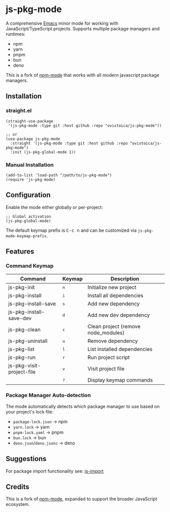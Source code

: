 # js-pkg-mode

A comprehensive [Emacs](https://www.gnu.org/software/emacs/) minor mode for working with JavaScript/TypeScript projects. Supports multiple package managers and runtimes:
- npm
- yarn
- pnpm
- bun
- deno

This is a fork of [npm-mode](https://github.com/mojochao/npm-mode) that works with all modern javascript package managers.

## Installation

### straight.el
```elisp
(straight-use-package
 '(js-pkg-mode :type git :host github :repo "ovistoica/js-pkg-mode"))

;; or
(use-package js-pkg-mode
  :straight '(js-pkg-mode :type git :host github :repo "ovistoica/js-pkg-mode")
  :init (js-pkg-global-mode 1))
```

### Manual Installation
```elisp
(add-to-list 'load-path "/path/to/js-pkg-mode")
(require 'js-pkg-mode)
```

## Configuration

Enable the mode either globally or per-project:

```elisp
;; Global activation
(js-pkg-global-mode)
```

The default keymap prefix is <kbd>C-c n</kbd> and can be customized via `js-pkg-mode-keymap-prefix`.

## Features

### Command Keymap

| Command                   | Keymap       | Description                         |
|---------------------------|--------------|-------------------------------------|
| js-pkg-init               | <kbd>n</kbd> | Initialize new project              |
| js-pkg-install            | <kbd>i</kbd> | Install all dependencies            |
| js-pkg-install-save       | <kbd>s</kbd> | Add new dependency                  |
| js-pkg-install-save-dev   | <kbd>d</kbd> | Add new dev dependency              |
| js-pkg-clean              | <kbd>c</kbd> | Clean project (remove node_modules) |
| js-pkg-uninstall          | <kbd>u</kbd> | Remove dependency                   |
| js-pkg-list               | <kbd>l</kbd> | List installed dependencies         |
| js-pkg-run                | <kbd>r</kbd> | Run project script                  |
| js-pkg-visit-project-file | <kbd>v</kbd> | Visit project file                  |
|                           | <kbd>?</kbd> | Display keymap commands             |

### Package Manager Auto-detection
The mode automatically detects which package manager to use based on your project's lock file:
- `package-lock.json` → npm
- `yarn.lock` → yarn
- `pnpm-lock.yaml` → pnpm
- `bun.lock` → bun
- `deno.json`/`deno.jsonc` → deno

## Suggestions

For package import functionality see: [js-import](https://github.com/jakoblind/js-import)

## Credits
This is a fork of [npm-mode](https://github.com/mojochao/npm-mode), expanded to support the broader JavaScript ecosystem.
